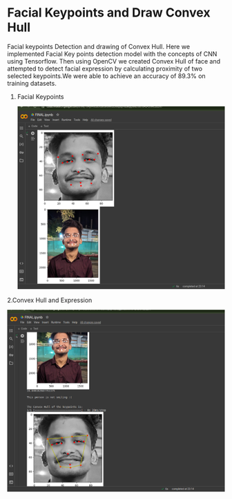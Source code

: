 # Facial Keypoints and Draw Convex Hull
Facial keypoints Detection and drawing of Convex Hull.
Here we implemented Facial Key points detection model with the concepts of CNN using Tensorflow. Then using OpenCV we created Convex Hull of face and attempted to detect facial expression by calculating proximity of two selected keypoints.We were able to achieve an accuracy of 89.3\% on training datasets.

1. Facial Keypoints
   
   ![FacialKeypoints](https://github.com/yashps7/FacialKeypoints_and_ConvexHull/blob/main/keypoints.png)

2.Convex Hull and Expression

   ![ConvexHull](https://github.com/yashps7/FacialKeypoints_and_ConvexHull/blob/main/convexhull.png)
